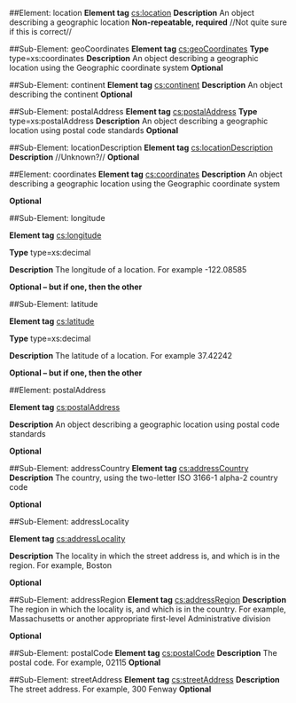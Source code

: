 ##Element: location
**Element tag** <cs:location>
**Description** An object describing a geographic location
**Non-repeatable, required**
//Not quite sure if this is correct//

##Sub-Element: geoCoordinates
**Element tag** <cs:geoCoordinates>
**Type** type=xs:coordinates
**Description** An object describing a geographic location using the Geographic coordinate system
**Optional**

##Sub-Element: continent
**Element tag** <cs:continent>
**Description** An object describing the continent
**Optional**

##Sub-Element: postalAddress
**Element tag** <cs:postalAddress>
**Type** type=xs:postalAddress
**Description** An object describing a geographic location using postal code standards
**Optional**

##Sub-Element: locationDescription
**Element tag** <cs:locationDescription>
**Description** //Unknown?//
**Optional**

##Element: coordinates
**Element tag** <cs:coordinates>
**Description** An object describing a geographic location using the Geographic coordinate system

**Optional**


##Sub-Element: longitude

**Element tag** <cs:longitude>

**Type** type=xs:decimal

**Description** The longitude of a location. For example -122.08585

**Optional – but if one, then the other**	


##Sub-Element: latitude

**Element tag** <cs:latitude>

**Type** type=xs:decimal

**Description** The latitude of a location. For example 37.42242

**Optional – but if one, then the other**


##Element: postalAddress

**Element tag** <cs:postalAddress>

**Description** An object describing a geographic location using postal code standards

**Optional**


##Sub-Element: addressCountry
**Element tag** <cs:addressCountry>
**Description** The country, using the two-letter ISO 3166-1 alpha-2 country code
 
**Optional**
 
 
##Sub-Element: addressLocality
 
**Element tag** <cs:addressLocality>
 
**Description** The locality in which the street address is, and which is in the region. For example, Boston
 
**Optional**


##Sub-Element: addressRegion
**Element tag** <cs:addressRegion>
**Description** The region in which the locality is, and which is in the country. For example, Massachusetts or another appropriate first-level Administrative division

**Optional**

##Sub-Element: postalCode
**Element tag** <cs:postalCode>
**Description** The postal code. For example, 02115
**Optional**

##Sub-Element: streetAddress
**Element tag** <cs:streetAddress>
**Description** The street address. For example, 300 Fenway
**Optional**

